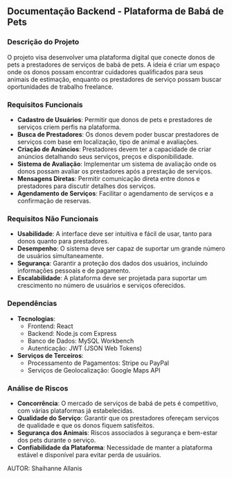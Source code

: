 ## Documentação Backend - Plataforma de Babá de Pets

### Descrição do Projeto

O projeto visa desenvolver uma plataforma digital que conecte donos de pets a prestadores de serviços de babá de pets. A ideia é criar um espaço onde os donos possam encontrar cuidadores qualificados para seus animais de estimação, enquanto os prestadores de serviço possam buscar oportunidades de trabalho freelance.

### Requisitos Funcionais

- **Cadastro de Usuários**: Permitir que donos de pets e prestadores de serviços criem perfis na plataforma.
- **Busca de Prestadores**: Os donos devem poder buscar prestadores de serviços com base em localização, tipo de animal e avaliações.
- **Criação de Anúncios**: Prestadores devem ter a capacidade de criar anúncios detalhando seus serviços, preços e disponibilidade.
- **Sistema de Avaliação**: Implementar um sistema de avaliação onde os donos possam avaliar os prestadores após a prestação de serviços.
- **Mensagens Diretas**: Permitir comunicação direta entre donos e prestadores para discutir detalhes dos serviços.
- **Agendamento de Serviços**: Facilitar o agendamento de serviços e a confirmação de reservas.

### Requisitos Não Funcionais

- **Usabilidade**: A interface deve ser intuitiva e fácil de usar, tanto para donos quanto para prestadores.
- **Desempenho**: O sistema deve ser capaz de suportar um grande número de usuários simultaneamente.
- **Segurança**: Garantir a proteção dos dados dos usuários, incluindo informações pessoais e de pagamento.
- **Escalabilidade**: A plataforma deve ser projetada para suportar um crescimento no número de usuários e serviços oferecidos.

### Dependências

- **Tecnologias**:
    - Frontend: React
    - Backend: Node.js com Express
    - Banco de Dados: MySQL Workbench
    - Autenticação: JWT (JSON Web Tokens)
- **Serviços de Terceiros**:
    - Processamento de Pagamentos: Stripe ou PayPal
    - Serviços de Geolocalização: Google Maps API

### Análise de Riscos

- **Concorrência**: O mercado de serviços de babá de pets é competitivo, com várias plataformas já estabelecidas.
- **Qualidade do Serviço**: Garantir que os prestadores ofereçam serviços de qualidade e que os donos fiquem satisfeitos.
- **Segurança dos Animais**: Riscos associados à segurança e bem-estar dos pets durante o serviço.
- **Confiabilidade da Plataforma**: Necessidade de manter a plataforma estável e disponível para evitar perda de usuários.

AUTOR: Shaihanne Allanis
